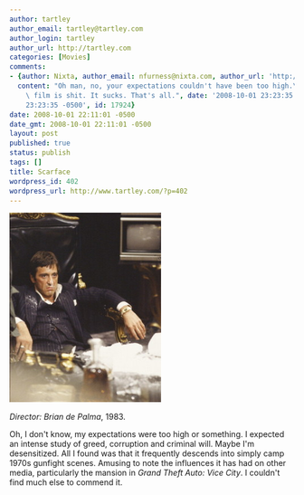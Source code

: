```yaml
---
author: tartley
author_email: tartley@tartley.com
author_login: tartley
author_url: http://tartley.com
categories: [Movies]
comments:
- {author: Nixta, author_email: nfurness@nixta.com, author_url: 'http://nixtarolls.nixta.com',
  content: "Oh man, no, your expectations couldn't have been too high.\r\n\r\nThis\
    \ film is shit. It sucks. That's all.", date: '2008-10-01 23:23:35 -0500', date_gmt: '2008-10-01
    23:23:35 -0500', id: 17924}
date: 2008-10-01 22:11:01 -0500
date_gmt: 2008-10-01 22:11:01 -0500
layout: post
published: true
status: publish
tags: []
title: Scarface
wordpress_id: 402
wordpress_url: http://www.tartley.com/?p=402
---
```


![](/assets/2008/10/scarfacepacino.jpg)

*Director: Brian de Palma*, 1983.

Oh, I don't know, my expectations were too high or something. I expected
an intense study of greed, corruption and criminal will. Maybe I'm
desensitized. All I found was that it frequently descends into simply
camp 1970s gunfight scenes. Amusing to note the influences it has had on
other media, particularly the mansion in *Grand Theft Auto: Vice City*.
I couldn't find much else to commend it.
